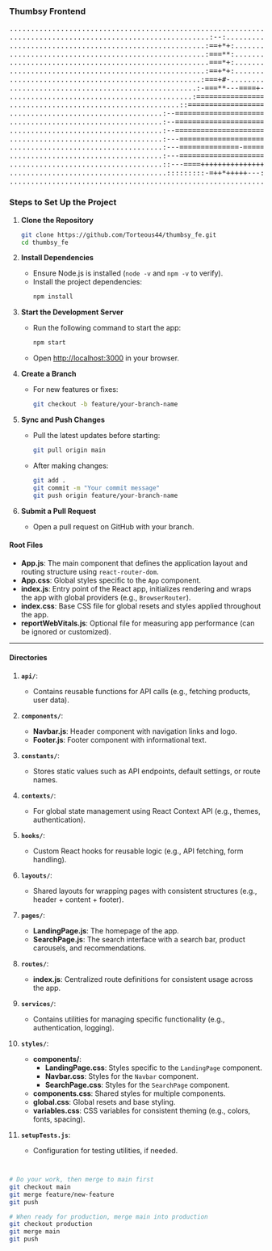 ### Thumbsy Frontend
<pre style="font-size: 14px; line-height: 1.2;">
....................................................................................................
...............................................:--:.................................................
..............................................:==+*+:...............................................
..............................................:===**:...............................................
...............................................===*+:...............................................
..............................................:==+*+:...............................................
.............................................:===+#-................................................
............................................:-===**---====+-:.......................................
...........................................:===================++:..................................
........................................::=====================++:..................................
....................................:--========================++:..................................
....................................:--========================+*=:.................................
....................................:--========================+=:..................................
....................................:---=======================*+:..................................
....................................:---==============-=======+#-:..................................
....................................:---======================+*:...................................
....................................::---====+++++++++++++++**+:....................................
.....................................:::::::::-=++*+++++---::::.....................................
....................................................................................................
</pre>


### **Steps to Set Up the Project**




1. **Clone the Repository**
   ```bash
   git clone https://github.com/Torteous44/thumbsy_fe.git
   cd thumbsy_fe
   ```

			

2. **Install Dependencies**
   - Ensure Node.js is installed (`node -v` and `npm -v` to verify).
   - Install the project dependencies:
     ```bash
     npm install
     ```

3. **Start the Development Server**
   - Run the following command to start the app:
     ```bash
     npm start
     ```
   - Open [http://localhost:3000](http://localhost:3000) in your browser.

4. **Create a Branch**
   - For new features or fixes:
     ```bash
     git checkout -b feature/your-branch-name
     ```

5. **Sync and Push Changes**
   - Pull the latest updates before starting:
     ```bash
     git pull origin main
     ```
   - After making changes:
     ```bash
     git add .
     git commit -m "Your commit message"
     git push origin feature/your-branch-name
     ```

6. **Submit a Pull Request**
   - Open a pull request on GitHub with your branch.


#### **Root Files**
- **App.js**: The main component that defines the application layout and routing structure using `react-router-dom`.
- **App.css**: Global styles specific to the `App` component.
- **index.js**: Entry point of the React app, initializes rendering and wraps the app with global providers (e.g., `BrowserRouter`).
- **index.css**: Base CSS file for global resets and styles applied throughout the app.
- **reportWebVitals.js**: Optional file for measuring app performance (can be ignored or customized).

---

#### **Directories**

1. **`api/`**:
   - Contains reusable functions for API calls (e.g., fetching products, user data).

2. **`components/`**:
   - **Navbar.js**: Header component with navigation links and logo.
   - **Footer.js**: Footer component with informational text.

3. **`constants/`**:
   - Stores static values such as API endpoints, default settings, or route names.

4. **`contexts/`**:
   - For global state management using React Context API (e.g., themes, authentication).

5. **`hooks/`**:
   - Custom React hooks for reusable logic (e.g., API fetching, form handling).

6. **`layouts/`**:
   - Shared layouts for wrapping pages with consistent structures (e.g., header + content + footer).

7. **`pages/`**:
   - **LandingPage.js**: The homepage of the app.
   - **SearchPage.js**: The search interface with a search bar, product carousels, and recommendations.

8. **`routes/`**:
   - **index.js**: Centralized route definitions for consistent usage across the app.

9. **`services/`**:
   - Contains utilities for managing specific functionality (e.g., authentication, logging).

10. **`styles/`**:
    - **components/**:
      - **LandingPage.css**: Styles specific to the `LandingPage` component.
      - **Navbar.css**: Styles for the `Navbar` component.
      - **SearchPage.css**: Styles for the `SearchPage` component.
    - **components.css**: Shared styles for multiple components.
    - **global.css**: Global resets and base styling.
    - **variables.css**: CSS variables for consistent theming (e.g., colors, fonts, spacing).

11. **`setupTests.js`**:
    - Configuration for testing utilities, if needed.





```bash


# Do your work, then merge to main first
git checkout main
git merge feature/new-feature
git push

# When ready for production, merge main into production
git checkout production
git merge main
git push
```